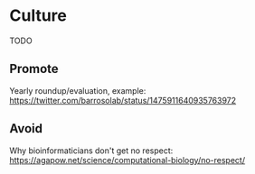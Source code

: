 # Culture

TODO

## Promote

Yearly roundup/evaluation, example: https://twitter.com/barrosolab/status/1475911640935763972

## Avoid

Why bioinformaticians don't get no respect: https://agapow.net/science/computational-biology/no-respect/
